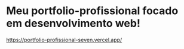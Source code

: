# Meu portfolio-profissional focado em desenvolvimento web!

https://portfolio-profissional-seven.vercel.app/
